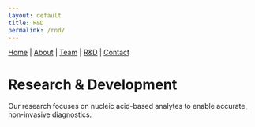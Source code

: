 ```yaml
---
layout: default
title: R&D
permalink: /rnd/
---
```


<nav>
  <a href="/">Home</a> |
  <a href="/about/">About</a> |
  <a href="/team/">Team</a> |
  <a href="/rnd/">R&D</a> |
  <a href="/contact/">Contact</a>
</nav>

# Research & Development

Our research focuses on nucleic acid-based analytes to enable accurate, non-invasive diagnostics.
